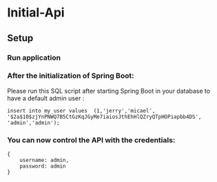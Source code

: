 # Initial-Api

## Setup

### Run application

### After the initialization of Spring Boot:
Please run this SQL script after starting Spring Boot in your database to have a 
default admin user :

    insert into my_user values  (1,'jerry','micael',
    '$2a$10$zjYnPNWQ7B5CtGzKqJGyMe7iaiosJthEhHlQZryQTpHOPiapbb4DS',
    'admin','admin');

### You can now control the API with the credentials:

    {
        username: admin,
        password: admin
    }